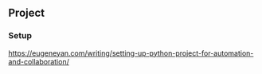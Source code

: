 ## Project
### Setup

https://eugeneyan.com/writing/setting-up-python-project-for-automation-and-collaboration/
